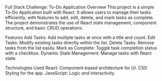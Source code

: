 Full Stack Challenge: To-Do Application
Overview
This project is a simple To-Do Application built with React. It allows users to manage their tasks efficiently, with features to add, edit, delete, and mark tasks as complete. The project demonstrates the use of React state management, component structure, and basic CRUD operations.

Features
Add Tasks: Add multiple tasks at once with a title and count.
Edit Tasks: Modify existing tasks directly within the list.
Delete Tasks: Remove tasks from the list easily.
Mark as Complete: Toggle task completion status with a checkbox.
Dynamic State Management: Manage tasks with React state.

Technologies Used
React: Component-based architecture for UI.
CSS: Styling for the app.
JavaScript: Logic and interactivity.
